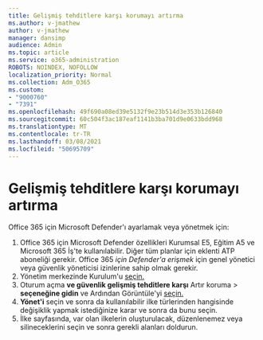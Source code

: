 ```yaml
---
title: Gelişmiş tehditlere karşı korumayı artırma
ms.author: v-jmathew
author: v-jmathew
manager: dansimp
audience: Admin
ms.topic: article
ms.service: o365-administration
ROBOTS: NOINDEX, NOFOLLOW
localization_priority: Normal
ms.collection: Adm_O365
ms.custom:
- "9000760"
- "7391"
ms.openlocfilehash: 49f690a08ed39e5132f9e23b514d3e353b126840
ms.sourcegitcommit: 60c504f3ac187eaf1141b3ba701d9e0633bdd968
ms.translationtype: MT
ms.contentlocale: tr-TR
ms.lasthandoff: 03/08/2021
ms.locfileid: "50695709"
---
```

# <a name="increase-protection-from-advanced-threats"></a>Gelişmiş tehditlere karşı korumayı artırma

Office 365 için Microsoft Defender'ı ayarlamak veya yönetmek için:

1. Office 365 için Microsoft Defender özellikleri Kurumsal E5, Eğitim A5 ve Microsoft 365 İş'te kullanılabilir. Diğer tüm planlar için eklenti ATP aboneliği gerekir. Office 365 *için* *Defender'a erişmek* için genel yönetici veya güvenlik yöneticisi izinlerine sahip olmak gerekir.
2. Yönetim merkezinde Kurulum'u [seçin.](https://go.microsoft.com/fwlink/p/?linkid=2075721)
3. Oturum açma **ve güvenlik gelişmiş tehditlere karşı** Artır koruma  >  **seçeneğine gidin** ve Ardından Görüntüle'yi [seçin.](https://go.microsoft.com/fwlink/?linkid=2109302)
4. **Yönet'i** seçin ve sonra da kullanılabilir ilke türlerinden hangisinde değişiklik yapmak istediğinize karar ve sonra da bunu seçin.
5. İlke sayfasında, var olan ilkelerin oluşturulacak, düzenlenemez veya silineceklerini seçin ve sonra gerekli alanları doldurun.
